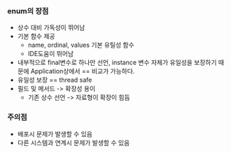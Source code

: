 ### enum의 장점
- 상수 대비 가독성이 뛰어남
- 기본 함수 제공
  - name, ordinal, values 기본 유틸성 함수 
  - IDE도움이 뛰어남
- 내부적으로 final변수로 하나만 선언, instance 변수 자체가 유일성을 보장하기 때문에 Application상에서 == 비교가 가능하다.
- 유일성 보장 == thread safe
- 필드 및 메서드 -> 확장성 용이
  - 기존 상수 선언 -> 자료형이 확장이 힘듬 


### 주의점
- 배포시 문제가 발생할 수 있음
- 다른 시스템과 연계시 문제가 발생할 수 있음